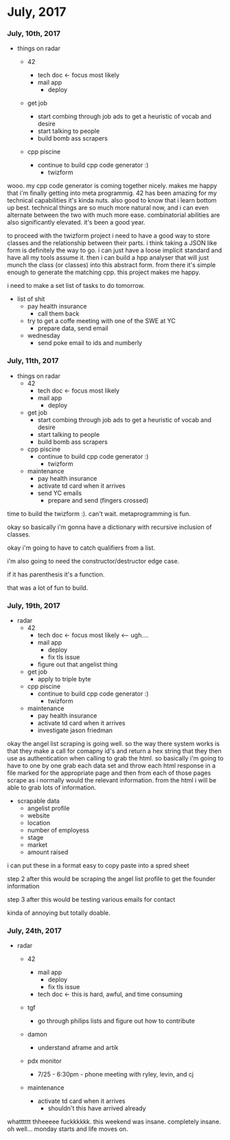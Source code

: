 # July, 2017

### July, 10th, 2017

* things on radar
	* 42
		* tech doc <- focus most likely
		* mail app
			* deploy
	* get job
		* start combing through job ads to get a heuristic of vocab and desire
		* start talking to people 
		* build bomb ass scrapers

	* cpp piscine
		* continue to build cpp code generator :)
			* twizform

wooo. my cpp code generator is coming together nicely. makes me happy that i'm finally getting into meta programmig. 42 has been amazing for my technical capabilities it's kinda nuts. also good to know that i learn bottom up best. technical things are so much more natural now, and i can even alternate between the two with much more ease. combinatorial abilities are also significantly elevated. it's been a good year.

to proceed with the twizform project i need to have a good way to store classes and the relationship between their parts. i think taking a JSON like form is definitely the way to go. i can just have a loose implicit standard and have all my tools assume it. then i can build a hpp analyser that will just munch the class (or classes) into this abstract form. from there it's simple enough to generate the matching cpp. this project makes me happy.

i need to make a set list of tasks to do tomorrow.

* list of shit
	* pay health insurance
		* call them back
	* try to get a coffe meeting with one of the SWE at YC
		* prepare data, send email
	* wednesday
		* send poke email to ids and numberly

### July, 11th, 2017

* things on radar
	* 42
		* tech doc <- focus most likely
		* mail app
			* deploy
	* get job
		* start combing through job ads to get a heuristic of vocab and desire
		* start talking to people 
		* build bomb ass scrapers
	* cpp piscine
		* continue to build cpp code generator :)
			* twizform
	* maintenance
		* pay health insurance
		* activate td card when it arrives
		* send YC emails
			* prepare and send (fingers crossed)

time to build the twizform :). can't wait. metaprogramming is fun.

okay so basically i'm gonna have a dictionary with recursive inclusion of classes.

okay i'm going to have to catch qualifiers from a list.

i'm also going to need the constructor/destructor edge case.

if it has parenthesis it's a function.

that was a lot of fun to build.

### July, 19th, 2017

* radar	
	* 42
		* tech doc <- focus most likely <-- ugh....
		* mail app
			* deploy
			* fix tls issue
		* figure out that angelist thing
	* get job
		* apply to triple byte 
	* cpp piscine
		* continue to build cpp code generator :)
			* twizform
	* maintenance
		* pay health insurance
		* activate td card when it arrives
		* investigate jason friedman

okay the angel list scraping is going well. so the way there system works is that they make a call for comapny id's and return a hex string that they then use as authentication when calling to grab the html. so basically i'm going to have to one by one grab each data set and throw each html response in a file marked for the appropriate page and then from each of those pages scrape as i normally would the relevant information. from the html i will be able to grab lots of information.

* scrapable data
	* angelist profile
	* website 
	* location
	* number of employess
	* stage 
	* market
	* amount raised

i can put these in a format easy to copy paste into a spred sheet

step 2 after this would be scraping the angel list profile to get the founder information

step 3 after this would be testing various emails for contact

kinda of annoying but totally doable.

### July, 24th, 2017

* radar	
	* 42		
		* mail app
			* deploy
			* fix tls issue
		* tech doc <- this is hard, awful, and time consuming
	* tgf
		* go through philips lists and figure out how to contribute
	* damon
		* understand aframe and artik
	* pdx monitor
		* 7/25 - 6:30pm - phone meeting with ryley, levin, and cj

	* maintenance
		* activate td card when it arrives
			* shouldn't this have arrived already



whatttttt thheeeee fuckkkkkk. this weekend was insane. completely insane. oh well... monday starts and life moves on. 






















